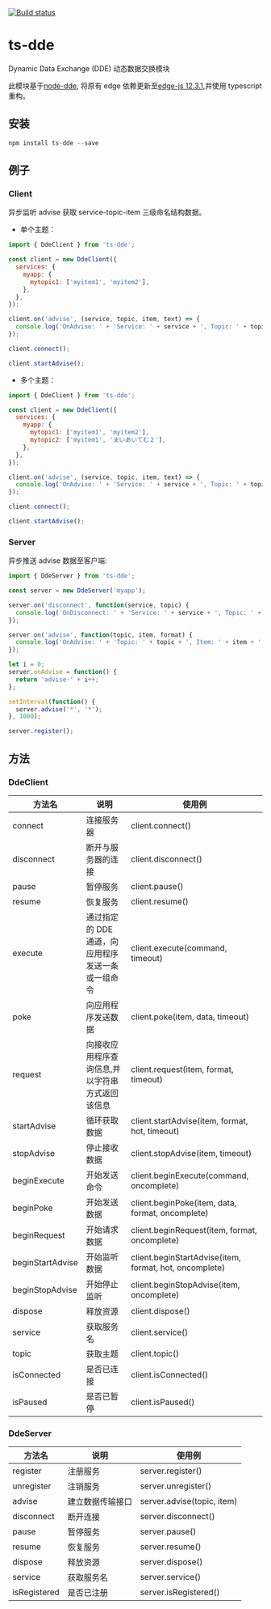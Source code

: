[![Build status](https://ci.appveyor.com/api/projects/status/vr93pfnk47lh9fpi?svg=true)](https://ci.appveyor.com/project/zlq4863947/ts-dde)

# ts-dde

Dynamic Data Exchange (DDE) 动态数据交换模块

此模块基于[node-dde](https://github.com/thunder9/node-dde), 将原有 edge 依赖更新至[edge-js 12.3.1](https://github.com/agracio/edge-js),并使用 typescript 重构。

## 安装

```js
npm install ts-dde --save
```

## 例子

### Client

异步监听 advise 获取 service-topic-item 三级命名结构数据。

- 单个主题：

```javascript
import { DdeClient } from 'ts-dde';

const client = new DdeClient({
  services: {
    myapp: {
      mytopic1: ['myitem1', 'myitem2'],
    },
  },
});

client.on('advise', (service, topic, item, text) => {
  console.log('OnAdvise: ' + 'Service: ' + service + ', Topic: ' + topic + ', Item: ' + item + ', Text: ' + text);
});

client.connect();

client.startAdvise();
```

- 多个主题：

```javascript
import { DdeClient } from 'ts-dde';

const client = new DdeClient({
  services: {
    myapp: {
      mytopic1: ['myitem1', 'myitem2'],
      mytopic2: ['myitem1', 'まいあいてむ２'],
    },
  },
});

client.on('advise', (service, topic, item, text) => {
  console.log('OnAdvise: ' + 'Service: ' + service + ', Topic: ' + topic + ', Item: ' + item + ', Text: ' + text);
});

client.connect();

client.startAdvise();
```

### Server

异步推送 advise 数据至客户端:

```javascript
import { DdeServer } from 'ts-dde';

const server = new DdeServer('myapp');

server.on('disconnect', function(service, topic) {
  console.log('OnDisconnect: ' + 'Service: ' + service + ', Topic: ' + topic);
});

server.on('advise', function(topic, item, format) {
  console.log('OnAdvise: ' + 'Topic: ' + topic + ', Item: ' + item + ', Format: ' + format);
});

let i = 0;
server.onAdvise = function() {
  return 'advise-' + i++;
};

setInterval(function() {
  server.advise('*', '*');
}, 1000);

server.register();
```

## 方法

### DdeClient

| 方法名           | 说明                                              | 使用例                                                 |
| ---------------- | ------------------------------------------------- | ------------------------------------------------------ |
| connect          | 连接服务器                                        | client.connect()                                       |
| disconnect       | 断开与服务器的连接                                | client.disconnect()                                    |
| pause            | 暂停服务                                          | client.pause()                                         |
| resume           | 恢复服务                                          | client.resume()                                        |
| execute          | 通过指定的 DDE 通道，向应用程序发送一条或一组命令 | client.execute(command, timeout)                       |
| poke             | 向应用程序发送数据                                | client.poke(item, data, timeout)                       |
| request          | 向接收应用程序查询信息,并以字符串方式返回该信息   | client.request(item, format, timeout)                  |
| startAdvise      | 循环获取数据                                      | client.startAdvise(item, format, hot, timeout)         |
| stopAdvise       | 停止接收数据                                      | client.stopAdvise(item, timeout)                       |
| beginExecute     | 开始发送命令                                      | client.beginExecute(command, oncomplete)               |
| beginPoke        | 开始发送数据                                      | client.beginPoke(item, data, format, oncomplete)       |
| beginRequest     | 开始请求数据                                      | client.beginRequest(item, format, oncomplete)          |
| beginStartAdvise | 开始监听数据                                      | client.beginStartAdvise(item, format, hot, oncomplete) |
| beginStopAdvise  | 开始停止监听                                      | client.beginStopAdvise(item, oncomplete)               |
| dispose          | 释放资源                                          | client.dispose()                                       |
| service          | 获取服务名                                        | client.service()                                       |
| topic            | 获取主题                                          | client.topic()                                         |
| isConnected      | 是否已连接                                        | client.isConnected()                                   |
| isPaused         | 是否已暂停                                        | client.isPaused()                                      |

### DdeServer

| 方法名       | 说明             | 使用例                     |
| ------------ | ---------------- | -------------------------- |
| register     | 注册服务         | server.register()          |
| unregister   | 注销服务         | server.unregister()        |
| advise       | 建立数据传输接口 | server.advise(topic, item) |
| disconnect   | 断开连接         | server.disconnect()        |
| pause        | 暂停服务         | server.pause()             |
| resume       | 恢复服务         | server.resume()            |
| dispose      | 释放资源         | server.dispose()           |
| service      | 获取服务名       | server.service()           |
| isRegistered | 是否已注册       | server.isRegistered()      |
